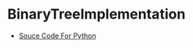 # BinaryTreeImplementation

* [Souce Code For Python](http://nbviewer.jupyter.org/github/leehaesung/BinaryTreeImplementation/blob/master/Binary_Tree_Implementation_With_Json_Data.ipynb)

